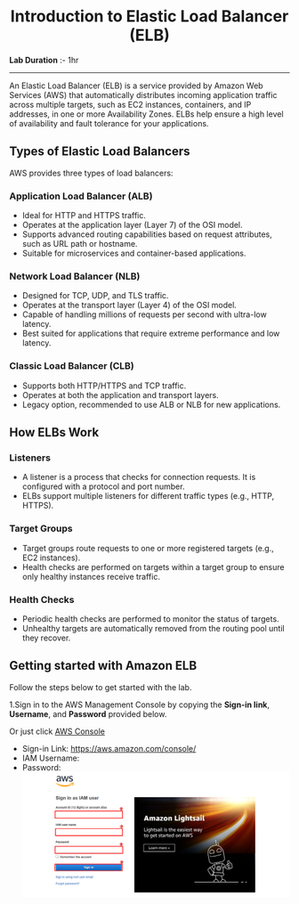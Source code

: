 <h1 style="text-align: center;">Introduction to Elastic Load Balancer  (ELB)</h1>

**Lab Duration** :- 1hr

  ----
  

An Elastic Load Balancer (ELB) is a service provided by Amazon Web Services (AWS) that automatically distributes incoming application traffic across multiple targets, such as EC2 instances, containers, and IP addresses, in one or more Availability Zones. ELBs help ensure a high level of availability and fault tolerance for your applications.

## Types of Elastic Load Balancers

AWS provides three types of load balancers:

### Application Load Balancer (ALB)
- Ideal for HTTP and HTTPS traffic.
- Operates at the application layer (Layer 7) of the OSI model.
- Supports advanced routing capabilities based on request attributes, such as URL path or hostname.
- Suitable for microservices and container-based applications.

### Network Load Balancer (NLB)
- Designed for TCP, UDP, and TLS traffic.
- Operates at the transport layer (Layer 4) of the OSI model.
- Capable of handling millions of requests per second with ultra-low latency.
- Best suited for applications that require extreme performance and low latency.

### Classic Load Balancer (CLB)
- Supports both HTTP/HTTPS and TCP traffic.
- Operates at both the application and transport layers.
- Legacy option, recommended to use ALB or NLB for new applications.

## How ELBs Work

### Listeners
- A listener is a process that checks for connection requests. It is configured with a protocol and port number.
- ELBs support multiple listeners for different traffic types (e.g., HTTP, HTTPS).

### Target Groups
- Target groups route requests to one or more registered targets (e.g., EC2 instances).
- Health checks are performed on targets within a target group to ensure only healthy instances receive traffic.

### Health Checks
- Periodic health checks are performed to monitor the status of targets.
- Unhealthy targets are automatically removed from the routing pool until they recover.

## Getting started with Amazon ELB
  
Follow the steps below to get started with the lab.
  
1.Sign in to the AWS Management Console by copying the  **Sign-in link**, **Username**, and **Password** provided below.

Or just click [AWS Console](https://aws.amazon.com/console/ )

  - Sign-in Link: https://aws.amazon.com/console/
  - IAM Username:
  - Password:
![](./images/step1.png )
  